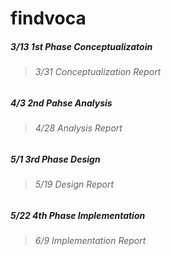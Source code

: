 # findvoca

##### 3/13 1st Phase Conceptualizatoin
> ###### 3/31 Conceptualization Report
##### 4/3 2nd Pahse Analysis
> ###### 4/28 Analysis Report
##### 5/1 3rd Phase Design
> ###### 5/19 Design Report
##### 5/22 4th Phase Implementation
> ###### 6/9 Implementation Report
